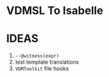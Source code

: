 # VDMSL To Isabelle

# IDEAS

1. `--@witness(expr)`
2. test template translations
3. `VDMToolkit` file hooks


